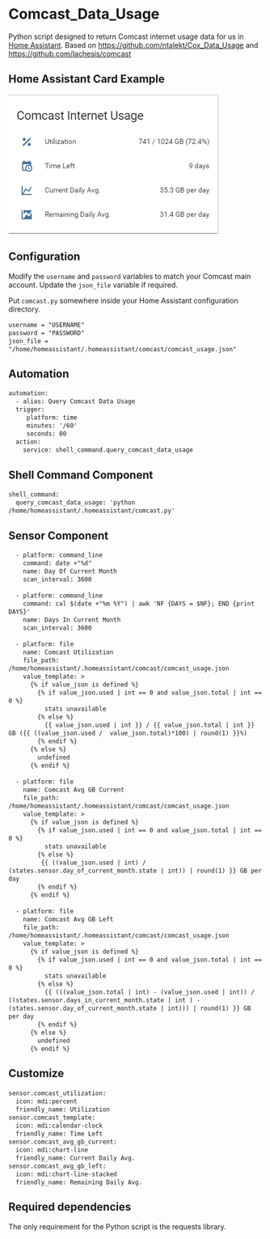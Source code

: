 # Comcast_Data_Usage
Python script designed to return Comcast internet usage data for us in [Home Assistant](https://www.home-assistant.io).  Based on https://github.com/ntalekt/Cox_Data_Usage and https://github.com/lachesis/comcast

## Home Assistant Card Example

![Alt text](/img/Card.PNG?raw=true)

## Configuration

Modify the `username` and `password` variables to match your Comcast main account. Update the `json_file` variable if required.

Put `comcast.py` somewhere inside your Home Assistant configuration directory.

```
username = "USERNAME"
password = "PASSWORD"
json_file = "/home/homeassistant/.homeassistant/comcast/comcast_usage.json"
```

## Automation

```
automation:
  - alias: Query Comcast Data Usage
  trigger:
     platform: time
     minutes: '/60'
     seconds: 00
  action: 
    service: shell_command.query_comcast_data_usage
```

## Shell Command Component

```
shell_command:
  query_comcast_data_usage: 'python /home/homeassistant/.homeassistant/comcast.py'
```

## Sensor Component

```
  - platform: command_line
    command: date +"%d"
    name: Day Of Current Month
    scan_interval: 3600

  - platform: command_line
    command: cal $(date +"%m %Y") | awk 'NF {DAYS = $NF}; END {print DAYS}'
    name: Days In Current Month
    scan_interval: 3600
    
  - platform: file
    name: Comcast Utilization
    file_path: /home/homeassistant/.homeassistant/comcast/comcast_usage.json
    value_template: >
      {% if value_json is defined %}
        {% if value_json.used | int == 0 and value_json.total | int == 0 %}
          stats unavailable
        {% else %}
          {{ value_json.used | int }} / {{ value_json.total | int }} GB ({{ ((value_json.used /  value_json.total)*100) | round(1) }}%) 
        {% endif %}
      {% else %}
        undefined
      {% endif %}

  - platform: file
    name: Comcast Avg GB Current
    file_path: /home/homeassistant/.homeassistant/comcast/comcast_usage.json
    value_template: >
      {% if value_json is defined %}
        {% if value_json.used | int == 0 and value_json.total | int == 0 %}
          stats unavailable
        {% else %}
         {{ ((value_json.used | int) / (states.sensor.day_of_current_month.state | int)) | round(1) }} GB per day
        {% endif %}
      {% endif %}

  - platform: file
    name: Comcast Avg GB Left
    file_path: /home/homeassistant/.homeassistant/comcast/comcast_usage.json
    value_template: >
      {% if value_json is defined %}
        {% if value_json.used | int == 0 and value_json.total | int == 0 %}
          stats unavailable
        {% else %}
          {{ (((value_json.total | int) - (value_json.used | int)) / ((states.sensor.days_in_current_month.state | int ) - (states.sensor.day_of_current_month.state | int))) | round(1) }} GB per day
        {% endif %}
      {% else %}
        undefined
      {% endif %}

```

## Customize
```
sensor.comcast_utilization:
  icon: mdi:percent
  friendly_name: Utilization
sensor.comcast_template:
  icon: mdi:calendar-clock
  friendly_name: Time Left
sensor.comcast_avg_gb_current:
  icon: mdi:chart-line
  friendly_name: Current Daily Avg.
sensor.comcast_avg_gb_left:
  icon: mdi:chart-line-stacked
  friendly_name: Remaining Daily Avg.
```
## Required dependencies
The only requirement for the Python script is the requests library.
